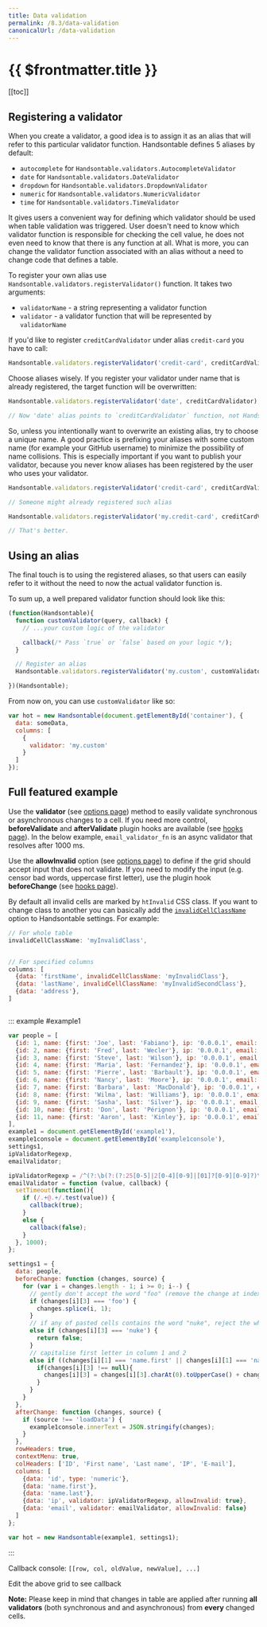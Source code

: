 ```yaml
---
title: Data validation
permalink: /8.3/data-validation
canonicalUrl: /data-validation
---
```


# {{ $frontmatter.title }}

[[toc]]

## Registering a validator

When you create a validator, a good idea is to assign it as an alias that will refer to this particular validator function. Handsontable defines 5 aliases by default:

* `autocomplete` for `Handsontable.validators.AutocompleteValidator`
* `date` for `Handsontable.validators.DateValidator`
* `dropdown` for `Handsontable.validators.DropdownValidator`
* `numeric` for `Handsontable.validators.NumericValidator`
* `time` for `Handsontable.validators.TimeValidator`

It gives users a convenient way for defining which validator should be used when table validation was triggered. User doesn't need to know which validator function is responsible for checking the cell value, he does not even need to know that there is any function at all. What is more, you can change the validator function associated with an alias without a need to change code that defines a table.

To register your own alias use `Handsontable.validators.registerValidator()` function. It takes two arguments:

* `validatorName` - a string representing a validator function
* `validator` - a validator function that will be represented by `validatorName`

If you'd like to register `creditCardValidator` under alias `credit-card` you have to call:

```js
Handsontable.validators.registerValidator('credit-card', creditCardValidator);
```

Choose aliases wisely. If you register your validator under name that is already registered, the target function will be overwritten:

```js
Handsontable.validators.registerValidator('date', creditCardValidator);

// Now 'date' alias points to `creditCardValidator` function, not Handsontable.validators.DateValidator
```

So, unless you intentionally want to overwrite an existing alias, try to choose a unique name. A good practice is prefixing your aliases with some custom name (for example your GitHub username) to minimize the possibility of name collisions. This is especially important if you want to publish your validator, because you never know aliases has been registered by the user who uses your validator.

```js
Handsontable.validators.registerValidator('credit-card', creditCardValidator);

// Someone might already registered such alias
```

```js
Handsontable.validators.registerValidator('my.credit-card', creditCardValidator);

// That's better.
```

## Using an alias

The final touch is to using the registered aliases, so that users can easily refer to it without the need to now the actual validator function is.

To sum up, a well prepared validator function should look like this:

```js
(function(Handsontable){
  function customValidator(query, callback) {
    // ...your custom logic of the validator

    callback(/* Pass `true` or `false` based on your logic */);
  }

  // Register an alias
  Handsontable.validators.registerValidator('my.custom', customValidator);

})(Handsontable);
```

From now on, you can use `customValidator` like so:

```js
var hot = new Handsontable(document.getElementById('container'), {
  data: someData,
  columns: [
    {
      validator: 'my.custom'
    }
  ]
});
```

## Full featured example

Use the **validator** (see [options page](api/dataMap/metaManager/metaSchema.md#validator)) method to easily validate synchronous or asynchronous changes to a cell. If you need more control, **beforeValidate** and **afterValidate** plugin hooks are available (see [hooks page](api/pluginHooks.md#beforevalidate)). In the below example, `email_validator_fn` is an async validator that resolves after 1000 ms.

Use the **allowInvalid** option (see [options page](api/dataMap/metaManager/metaSchema.md#allowinvalid)) to define if the grid should accept input that does not validate. If you need to modify the input (e.g. censor bad words, uppercase first letter), use the plugin hook **beforeChange** (see [hooks page](api/pluginHooks.md#beforechange)).

By default all invalid cells are marked by `htInvalid` CSS class. If you want to change class to another you can basically add the [`invalidCellClassName`](api/dataMap/metaManager/metaSchema.md#invalidcellclassname) option to Handsontable settings. For example:

```js
// For whole table
invalidCellClassName: 'myInvalidClass',


// For specified columns
columns: [
  {data: 'firstName', invalidCellClassName: 'myInvalidClass'},
  {data: 'lastName', invalidCellClassName: 'myInvalidSecondClass'},
  {data: 'address'},
]
```

<pre id="example1console"></pre>

::: example #example1
```js
var people = [
  {id: 1, name: {first: 'Joe', last: 'Fabiano'}, ip: '0.0.0.1', email: 'Joe.Fabiano@ex.com'},
  {id: 2, name: {first: 'Fred', last: 'Wecler'}, ip: '0.0.0.1', email: 'Fred.Wecler@ex.com'},
  {id: 3, name: {first: 'Steve', last: 'Wilson'}, ip: '0.0.0.1', email: 'Steve.Wilson@ex.com'},
  {id: 4, name: {first: 'Maria', last: 'Fernandez'}, ip: '0.0.0.1', email: 'M.Fernandez@ex.com'},
  {id: 5, name: {first: 'Pierre', last: 'Barbault'}, ip: '0.0.0.1', email: 'Pierre.Barbault@ex.com'},
  {id: 6, name: {first: 'Nancy', last: 'Moore'}, ip: '0.0.0.1', email: 'Nancy.Moore@ex.com'},
  {id: 7, name: {first: 'Barbara', last: 'MacDonald'}, ip: '0.0.0.1', email: 'B.MacDonald@ex.com'},
  {id: 8, name: {first: 'Wilma', last: 'Williams'}, ip: '0.0.0.1', email: 'Wilma.Williams@ex.com'},
  {id: 9, name: {first: 'Sasha', last: 'Silver'}, ip: '0.0.0.1', email: 'Sasha.Silver@ex.com'},
  {id: 10, name: {first: 'Don', last: 'Pérignon'}, ip: '0.0.0.1', email: 'Don.Pérignon@ex.com'},
  {id: 11, name: {first: 'Aaron', last: 'Kinley'}, ip: '0.0.0.1', email: 'Aaron.Kinley@ex.com'}
],
example1 = document.getElementById('example1'),
example1console = document.getElementById('example1console'),
settings1,
ipValidatorRegexp,
emailValidator;

ipValidatorRegexp = /^(?:\b(?:(?:25[0-5]|2[0-4][0-9]|[01]?[0-9][0-9]?)\.){3}(?:25[0-5]|2[0-4][0-9]|[01]?[0-9][0-9]?)\b|null)$/;
emailValidator = function (value, callback) {
  setTimeout(function(){
    if (/.+@.+/.test(value)) {
      callback(true);
    }
    else {
      callback(false);
    }
  }, 1000);
};

settings1 = {
  data: people,
  beforeChange: function (changes, source) {
    for (var i = changes.length - 1; i >= 0; i--) {
      // gently don't accept the word "foo" (remove the change at index i)
      if (changes[i][3] === 'foo') {
        changes.splice(i, 1);
      }
      // if any of pasted cells contains the word "nuke", reject the whole paste
      else if (changes[i][3] === 'nuke') {
        return false;
      }
      // capitalise first letter in column 1 and 2
      else if ((changes[i][1] === 'name.first' || changes[i][1] === 'name.last')) {
        if(changes[i][3] !== null){
          changes[i][3] = changes[i][3].charAt(0).toUpperCase() + changes[i][3].slice(1);
        }
      }
    }
  },
  afterChange: function (changes, source) {
    if (source !== 'loadData') {
      example1console.innerText = JSON.stringify(changes);
    }
  },
  rowHeaders: true,
  contextMenu: true,
  colHeaders: ['ID', 'First name', 'Last name', 'IP', 'E-mail'],
  columns: [
    {data: 'id', type: 'numeric'},
    {data: 'name.first'},
    {data: 'name.last'},
    {data: 'ip', validator: ipValidatorRegexp, allowInvalid: true},
    {data: 'email', validator: emailValidator, allowInvalid: false}
  ]
};

var hot = new Handsontable(example1, settings1);
```
:::

Callback console: `[[row, col, oldValue, newValue], ...]`

Edit the above grid to see callback

**Note:** Please keep in mind that changes in table are applied after running **all validators** (both synchronous and and asynchronous) from **every** changed cells.

